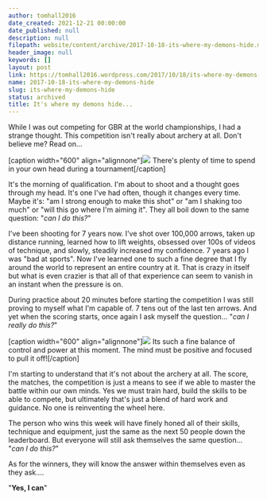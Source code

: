 ```yaml
---
author: tomhall2016
date_created: 2021-12-21 00:00:00
date_published: null
description: null
filepath: website/content/archive/2017-10-18-its-where-my-demons-hide.md
header_image: null
keywords: []
layout: post
link: https://tomhall2016.wordpress.com/2017/10/18/its-where-my-demons-hide/
name: 2017-10-18-its-where-my-demons-hide
slug: its-where-my-demons-hide
status: archived
title: It's where my demons hide...
---
```


While I was out competing for GBR at the world championships, I had a strange thought. This competition isn't really about archery at all. Don't believe me? Read on...

[caption width="600" align="alignnone"][![](https://tomhall2016.files.wordpress.com/2017/10/mex17_a17_6419-m.jpg)](https://tomhall2016.files.wordpress.com/2017/10/mex17_a17_6419-m.jpg) There's plenty of time to spend in your own head during a tournament[/caption]

It's the morning of qualification. I'm about to shoot and a thought goes through my head. It's one I've had often, though it changes every time. Maybe it's: "am I strong enough to make this shot" or "am I shaking too much" or "will this go where I'm aiming it". They all boil down to the same question: "_can I do this?_"

I've been shooting for 7 years now. I've shot over 100,000 arrows, taken up distance running​, learned how to lift weights, obsessed over 100s of videos of technique, and slowly, steadily increased my confidence. 7 years ago I was "bad at sports". Now I've learned one to such a fine degree that I fly around the world to represent an entire country at it. That is crazy in itself but what is even crazier is that all of that experience can seem to vanish in an instant when the pressure is on.

During practice about 20 minutes before starting the competition I was still proving to myself what I'm capable of. 7 tens out of the last ten arrows. And yet when the scoring starts, once again I ask myself the question... "_can I really do this?_"

[caption width="600" align="alignnone"][![](https://tomhall2016.files.wordpress.com/2017/10/mex17_a17_6437-xl.jpg)](https://tomhall2016.files.wordpress.com/2017/10/mex17_a17_6437-xl.jpg) Its such a fine balance of control and power at this moment. The mind must be positive and focused to pull it off![/caption]

I'm starting to understand that it's not about the archery at all. The score, the matches, the competition is just a means to see if we able to master the battle within our own minds. Yes we must train hard, build the skills to be able to compete, but ultimately that's just a blend of hard work and guidance. No one is reinventing the wheel here.

The person who wins this week will have finely honed all of their skills, technique and equipment, just the same as the next 50 people down the leaderboard. But everyone will still ask themselves the same question... "_can I do this?_"

As for the winners, they will know the answer within themselves even as they ask....

"**Yes, I can**"